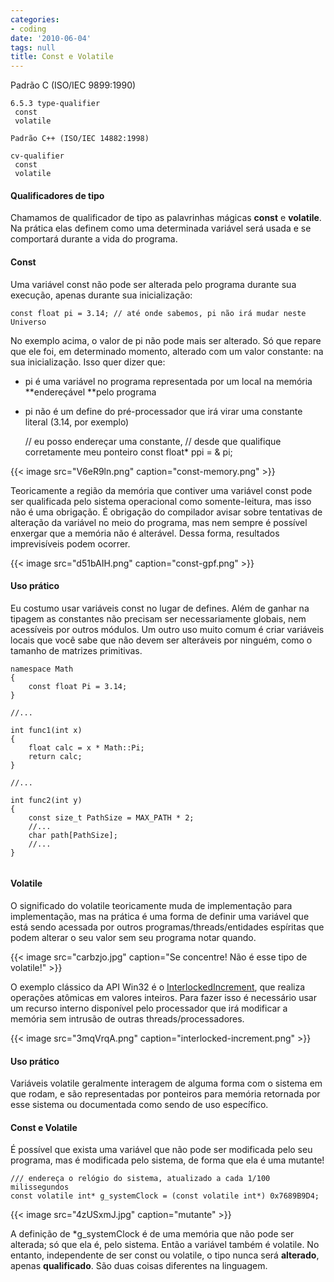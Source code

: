 ```yaml
---
categories:
- coding
date: '2010-06-04'
tags: null
title: Const e Volatile
---
```


Padrão C (ISO/IEC 9899:1990)
    
    6.5.3 type-qualifier
     const
     volatile

    Padrão C++ (ISO/IEC 14882:1998)
    
    cv-qualifier
     const
     volatile

#### Qualificadores de tipo

Chamamos de qualificador de tipo as palavrinhas mágicas **const** e **volatile**. Na prática elas definem como uma determinada variável será usada e se comportará durante a vida do programa.

#### Const

Uma variável const não pode ser alterada pelo programa durante sua execução, apenas durante sua inicialização:

    const float pi = 3.14; // até onde sabemos, pi não irá mudar neste Universo

No exemplo acima, o valor de pi não pode mais ser alterado. Só que repare que ele foi, em determinado momento, alterado com um valor constante: na sua inicialização. Isso quer dizer que:

  * pi é uma variável no programa representada por um local na memória **endereçável **pelo programa
  * pi não é um define do pré-processador que irá virar uma constante literal (3.14, por exemplo)

    // eu posso endereçar uma constante,
    // desde que qualifique corretamente meu ponteiro
    const float* ppi = & pi;

{{< image src="V6eR9ln.png" caption="const-memory.png" >}}

Teoricamente a região da memória que contiver uma variável const pode ser qualificada pelo sistema operacional como somente-leitura, mas isso não é uma obrigação. É obrigação do compilador avisar sobre tentativas de alteração da variável no meio do programa, mas nem sempre é possível enxergar que a memória não é alterável. Dessa forma, resultados imprevisíveis podem ocorrer.

{{< image src="d51bAIH.png" caption="const-gpf.png" >}}

#### Uso prático

Eu costumo usar variáveis const no lugar de defines. Além de ganhar na tipagem as constantes não precisam ser necessariamente globais, nem acessíveis por outros módulos. Um outro uso muito comum é criar variáveis locais que você sabe que não devem ser alteráveis por ninguém, como o tamanho de matrizes primitivas.

```
namespace Math
{
	const float Pi = 3.14;
}

//...

int func1(int x)
{
	float calc = x * Math::Pi;
	return calc;
}

//...

int func2(int y)
{
	const size_t PathSize = MAX_PATH * 2;
	//...
	char path[PathSize];
	//...
}
 

```

#### Volatile

O significado do volatile teoricamente muda de implementação para implementação, mas na prática é uma forma de definir uma variável que está sendo acessada por outros programas/threads/entidades espíritas que podem alterar o seu valor sem seu programa notar quando.

{{< image src="carbzjo.jpg" caption="Se concentre! Não é esse tipo de volatile!" >}}

O exemplo clássico da API Win32 é o [InterlockedIncrement](http://msdn.microsoft.com/en-us/library/ms683614%28VS.85%29.aspx), que realiza operações atômicas em valores inteiros. Para fazer isso é necessário usar um recurso interno disponível pelo processador que irá modificar a memória sem intrusão de outras threads/processadores.

{{< image src="3mqVrqA.png" caption="interlocked-increment.png" >}}

#### Uso prático

Variáveis volatile geralmente interagem de alguma forma com o sistema em que rodam, e são representadas por ponteiros para memória retornada por esse sistema ou documentada como sendo de uso específico.

#### Const e Volatile

É possível que exista uma variável que não pode ser modificada pelo seu programa, mas é modificada pelo sistema, de forma que ela é uma mutante!

    
    /// endereça o relógio do sistema, atualizado a cada 1/100 milissegundos
    const volatile int* g_systemClock = (const volatile int*) 0x7689B9D4;

{{< image src="4zUSxmJ.jpg" caption="mutante" >}}

A definição de *g_systemClock é de uma memória que não pode ser alterada; só que ela é, pelo sistema. Então a variável também é volatile. No entanto, independente de ser const ou volatile, o tipo nunca será **alterado**, apenas **qualificado**. São duas coisas diferentes na linguagem.

